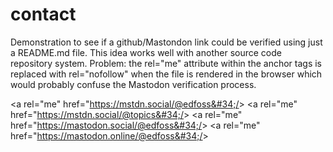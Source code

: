 # contact
Demonstration to see if a github/Mastondon link could be verified using just a README.md file.
This idea works well with another source code repository system.
Problem: the rel="me" attribute within the anchor tags is replaced with rel="nofollow" when the file is rendered in the browser which would probably confuse the Mastodon verification process.

<!--
<a rel="me" href="https://mstdn.social/@edfoss"></a>
<a rel="me" href="https://mstdn.social/@topics"></a>
<a rel="me" href="https://mastodon.social/@edfoss"></a>
<a rel="me" href="https://mastodon.online/@edfoss"></a>
-->


&lt;a rel=&#34;me&#34; href=&#34;https://mstdn.social/@edfoss&#34;/&gt;
&lt;a rel=&#34;me&#34; href=&#34;https://mstdn.social/@topics&#34;/&gt;
&lt;a rel=&#34;me&#34; href=&#34;https://mastodon.social/@edfoss&#34;/&gt;
&lt;a rel=&#34;me&#34; href=&#34;https://mastodon.online/@edfoss&#34;/&gt;

